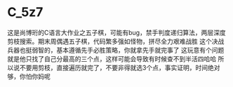 # C_5z7
这是尚博珩的C语言大作业之五子棋，可能有bug，禁手判度递归算法，两层深度剪枝搜索。期末周偶遇五子棋，代码繁多强如怪物，拼尽全力艰难战胜
这个决战兵器也挺弱智的，基本遵循先手必胜策略，你就拿先手就完事了
这玩意有个问题就是他只找了自己分最高的三个点，这样可能会导致有时候查不到半活四哈哈
所以说不要用剪枝，直接遍历就完了，不要非得就选3个点，事实证明，时间绝对够，你怕你妈呢
